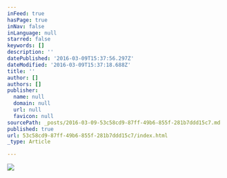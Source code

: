 ```yaml
---
inFeed: true
hasPage: true
inNav: false
inLanguage: null
starred: false
keywords: []
description: ''
datePublished: '2016-03-09T15:37:56.297Z'
dateModified: '2016-03-09T15:37:18.688Z'
title: ''
author: []
authors: []
publisher:
  name: null
  domain: null
  url: null
  favicon: null
sourcePath: _posts/2016-03-09-53c58cd9-87ff-49b6-855f-281b7ddd15c7.md
published: true
url: 53c58cd9-87ff-49b6-855f-281b7ddd15c7/index.html
_type: Article

---
```

![](https://the-grid-user-content.s3-us-west-2.amazonaws.com/55169958-8bbf-4502-98b8-83f3c1966ec1.png)